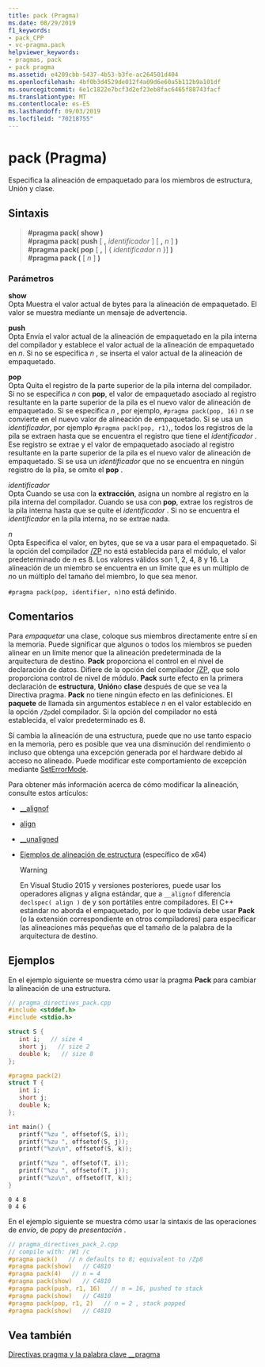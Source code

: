 ```yaml
---
title: pack (Pragma)
ms.date: 08/29/2019
f1_keywords:
- pack_CPP
- vc-pragma.pack
helpviewer_keywords:
- pragmas, pack
- pack pragma
ms.assetid: e4209cbb-5437-4b53-b3fe-ac264501d404
ms.openlocfilehash: 4bf0b3d4529de012f4a09d6e60a5b112b9a101df
ms.sourcegitcommit: 6e1c1822e7bcf3d2ef23eb8fac6465f88743facf
ms.translationtype: MT
ms.contentlocale: es-ES
ms.lasthandoff: 09/03/2019
ms.locfileid: "70218755"
---
```

# <a name="pack-pragma"></a>pack (Pragma)

Especifica la alineación de empaquetado para los miembros de estructura, Unión y clase.

## <a name="syntax"></a>Sintaxis

> **#pragma pack( show )** \
> **#pragma pack( push** [ **,** *identificador* ] [ **,** *n* ] **)** \
> **#pragma pack( pop** [ **,**  | { *identificador* *n* }] **)** \
> **#pragma pack (** [ *n* ] **)**

### <a name="parameters"></a>Parámetros

**show**\
Opta Muestra el valor actual de bytes para la alineación de empaquetado. El valor se muestra mediante un mensaje de advertencia.

**push**\
Opta Envía el valor actual de la alineación de empaquetado en la pila interna del compilador y establece el valor actual de la alineación de empaquetado en *n*. Si no se especifica *n* , se inserta el valor actual de la alineación de empaquetado.

**pop**\
Opta Quita el registro de la parte superior de la pila interna del compilador. Si no se especifica *n* con **pop**, el valor de empaquetado asociado al registro resultante en la parte superior de la pila es el nuevo valor de alineación de empaquetado. Si se especifica *n* , por ejemplo, `#pragma pack(pop, 16)` *n* se convierte en el nuevo valor de alineación de empaquetado. Si se usa un *identificador*, por ejemplo `#pragma pack(pop, r1)`,, todos los registros de la pila se extraen hasta que se encuentra el registro que tiene el *identificador* . Ese registro se extrae y el valor de empaquetado asociado al registro resultante en la parte superior de la pila es el nuevo valor de alineación de empaquetado. Si se usa un *identificador* que no se encuentra en ningún registro de la pila, se omite el **pop** .

*identificador*\
Opta Cuando se usa con la **extracción**, asigna un nombre al registro en la pila interna del compilador. Cuando se usa con **pop**, extrae los registros de la pila interna hasta que se quite el *identificador* . Si no se encuentra el *identificador* en la pila interna, no se extrae nada.

*n*\
Opta Especifica el valor, en bytes, que se va a usar para el empaquetado. Si la opción del compilador [/ZP](../build/reference/zp-struct-member-alignment.md) no está establecida para el módulo, el valor predeterminado de *n* es 8. Los valores válidos son 1, 2, 4, 8 y 16. La alineación de un miembro se encuentra en un límite que es un múltiplo de *n*o un múltiplo del tamaño del miembro, lo que sea menor.

`#pragma pack(pop, identifier, n)`no está definido.

## <a name="remarks"></a>Comentarios

Para *empaquetar* una clase, coloque sus miembros directamente entre sí en la memoria. Puede significar que algunos o todos los miembros se pueden alinear en un límite menor que la alineación predeterminada de la arquitectura de destino. **Pack** proporciona el control en el nivel de declaración de datos. Difiere de la opción del compilador [/ZP](../build/reference/zp-struct-member-alignment.md), que solo proporciona control de nivel de módulo. **Pack** surte efecto en la primera declaración de **estructura**, **Unión**o **clase** después de que se vea la Directiva pragma. **Pack** no tiene ningún efecto en las definiciones. El **paquete** de llamada sin argumentos establece *n* en el valor establecido en la opción `/Zp`del compilador. Si la opción del compilador no está establecida, el valor predeterminado es 8.

Si cambia la alineación de una estructura, puede que no use tanto espacio en la memoria, pero es posible que vea una disminución del rendimiento o incluso que obtenga una excepción generada por el hardware debido al acceso no alineado.  Puede modificar este comportamiento de excepción mediante [SetErrorMode](/windows/win32/api/errhandlingapi/nf-errhandlingapi-seterrormode).

Para obtener más información acerca de cómo modificar la alineación, consulte estos artículos:

- [__alignof](../cpp/alignof-operator.md)

- [align](../cpp/align-cpp.md)

- [__unaligned](../cpp/unaligned.md)

- [Ejemplos de alineación de estructura](../build/x64-software-conventions.md#examples-of-structure-alignment) (específico de x64)

   > [!WARNING]
   > En Visual Studio 2015 y versiones posteriores, puede usar los operadores alignas y aligna estándar, que a `__alignof` diferencia `declspec( align )` de y son portátiles entre compiladores. El C++ estándar no aborda el empaquetado, por lo que todavía debe usar **Pack** (o la extensión correspondiente en otros compiladores) para especificar las alineaciones más pequeñas que el tamaño de la palabra de la arquitectura de destino.

## <a name="examples"></a>Ejemplos

En el ejemplo siguiente se muestra cómo usar la pragma **Pack** para cambiar la alineación de una estructura.

```cpp
// pragma_directives_pack.cpp
#include <stddef.h>
#include <stdio.h>

struct S {
   int i;   // size 4
   short j;   // size 2
   double k;   // size 8
};

#pragma pack(2)
struct T {
   int i;
   short j;
   double k;
};

int main() {
   printf("%zu ", offsetof(S, i));
   printf("%zu ", offsetof(S, j));
   printf("%zu\n", offsetof(S, k));

   printf("%zu ", offsetof(T, i));
   printf("%zu ", offsetof(T, j));
   printf("%zu\n", offsetof(T, k));
}
```

```Output
0 4 8
0 4 6
```

En el ejemplo siguiente se muestra cómo usar la sintaxis de las operaciones de *envío*, de *pop*y de *presentación* .

```cpp
// pragma_directives_pack_2.cpp
// compile with: /W1 /c
#pragma pack()   // n defaults to 8; equivalent to /Zp8
#pragma pack(show)   // C4810
#pragma pack(4)   // n = 4
#pragma pack(show)   // C4810
#pragma pack(push, r1, 16)   // n = 16, pushed to stack
#pragma pack(show)   // C4810
#pragma pack(pop, r1, 2)   // n = 2 , stack popped
#pragma pack(show)   // C4810
```

## <a name="see-also"></a>Vea también

[Directivas pragma y la palabra clave __pragma](../preprocessor/pragma-directives-and-the-pragma-keyword.md)